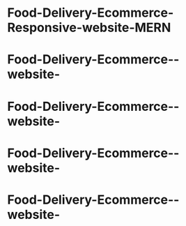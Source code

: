 # Food-Delivery-Ecommerce-Responsive-website-MERN
# Food-Delivery-Ecommerce--website-
# Food-Delivery-Ecommerce--website-
# Food-Delivery-Ecommerce--website-
# Food-Delivery-Ecommerce--website-
